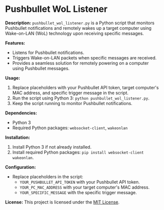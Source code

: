 # Pushbullet WoL Listener

**Description:**
`pushbullet_wol_listener.py` is a Python script that monitors Pushbullet notifications and remotely wakes up a target computer using Wake-on-LAN (WoL) technology upon receiving specific messages.

**Features:**
- Listens for Pushbullet notifications.
- Triggers Wake-on-LAN packets when specific messages are received.
- Provides a seamless solution for remotely powering on a computer using Pushbullet messages.

**Usage:**
1. Replace placeholders with your Pushbullet API token, target computer's MAC address, and specific trigger message in the script.
2. Run the script using Python 3: `python pushbullet_wol_listener.py`.
3. Keep the script running to monitor Pushbullet notifications.

**Dependencies:**
- Python 3
- Required Python packages: `websocket-client`, `wakeonlan`

**Installation:**
1. Install Python 3 if not already installed.
2. Install required Python packages: `pip install websocket-client wakeonlan`.

**Configuration:**
- Replace placeholders in the script:
  - `YOUR_PUSHBULLET_API_TOKEN` with your Pushbullet API token.
  - `YOUR_PC_MAC_ADDRESS` with your target computer's MAC address.
  - `YOUR_SPECIFIC_MESSAGE` with the specific trigger message.

**License:**
This project is licensed under the [MIT License](LICENSE).
